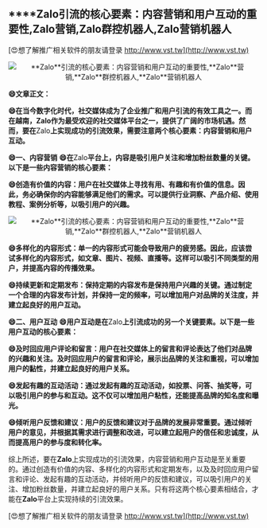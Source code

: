 ## ****Zalo**引流的核心要素：内容营销和用户互动的重要性,**Zalo**营销,**Zalo**群控机器人,**Zalo**营销机器人**

[😍想了解推广相关软件的朋友请登录 http://www.vst.tw](http://www.vst.tw)

 <center><img src="https://vst.tw/MP4/tuiguang/png/8.png" alt="**Zalo**引流的核心要素：内容营销和用户互动的重要性,**Zalo**营销,**Zalo**群控机器人,**Zalo**营销机器人"></center>

**😄文章正文：**

**😄在当今数字化时代，社交媒体成为了企业推广和用户引流的有效工具之一。而在越南，**Zalo**作为最受欢迎的社交媒体平台之一，提供了广阔的市场机遇。然而，要在**Zalo**上实现成功的引流效果，需要注意两个核心要素：内容营销和用户互动。**

**😄一、内容营销**
**😄在**Zalo**平台上，内容是吸引用户关注和增加粉丝数量的关键。以下是一些内容营销的核心要素：**

**😄创造有价值的内容：用户在社交媒体上寻找有用、有趣和有价值的信息。因此，务必确保你的内容能够满足他们的需求。可以提供行业洞察、产品介绍、使用教程、案例分析等，以吸引用户的兴趣。**

 <center><img src="https://vst.tw/MP4/tuiguang/png/3.png" alt="**Zalo**引流的核心要素：内容营销和用户互动的重要性,**Zalo**营销,**Zalo**群控机器人,**Zalo**营销机器人"></center>

**😄多样化的内容形式：单一的内容形式可能会导致用户的疲劳感。因此，应该尝试多样化的内容形式，如文章、图片、视频、直播等。这样可以吸引不同类型的用户，并提高内容的传播效果。**

**😄持续更新和定期发布：保持定期的内容发布是保持用户兴趣的关键。通过制定一个合理的内容发布计划，并保持一定的频率，可以增加用户对品牌的关注度，并建立起良好的用户互动。**

**😄二、用户互动**
**😄用户互动是在**Zalo**上引流成功的另一个关键要素。以下是一些用户互动的核心要素：**

**😄及时回应用户评论和留言：用户在社交媒体上的留言和评论表达了他们对品牌的兴趣和关注。及时回应用户的留言和评论，展示出品牌的关注和重视，可以增加用户的黏性，并建立起良好的用户关系。**

**😄发起有趣的互动活动：通过发起有趣的互动活动，如投票、问答、抽奖等，可以吸引用户的参与和互动。这不仅可以增加用户粘性，还能提高品牌的知名度和曝光。**

**😄倾听用户反馈和建议：用户的反馈和建议对于品牌的发展非常重要。通过倾听用户的意见，并根据其需求进行调整和改进，可以建立起用户的信任和忠诚度，从而提高用户的参与度和转化率。**

综上所述，要在**Zalo**上实现成功的引流效果，内容营销和用户互动是至关重要的。通过创造有价值的内容、多样化的内容形式和定期发布，以及及时回应用户留言和评论、发起有趣的互动活动，并倾听用户的反馈和建议，可以吸引用户的关注、增加粉丝数量，并建立起良好的用户关系。只有将这两个核心要素相结合，才能在**Zalo**平台上实现持续的引流效果。

[😍想了解推广相关软件的朋友请登录 http://www.vst.tw](http://www.vst.tw)



